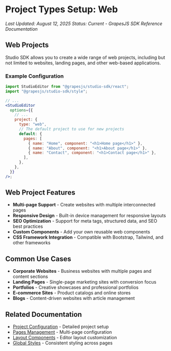 # Project Types Setup: Web

_Last Updated: August 12, 2025_
_Status: Current - GrapesJS SDK Reference Documentation_

## Web Projects

Studio SDK allows you to create a wide range of web projects, including but not limited to websites, landing pages, and other web-based applications.

### Example Configuration

```jsx
import StudioEditor from "@grapesjs/studio-sdk/react";
import "@grapesjs/studio-sdk/style";

// ...
<StudioEditor
  options={{
    // ...
    project: {
      type: "web",
      // The default project to use for new projects
      default: {
        pages: [
          { name: "Home", component: "<h1>Home page</h1>" },
          { name: "About", component: "<h1>About page</h1>" },
          { name: "Contact", component: "<h1>Contact page</h1>" },
        ],
      },
    },
  }}
/>;
```

## Web Project Features

- **Multi-page Support** - Create websites with multiple interconnected pages
- **Responsive Design** - Built-in device management for responsive layouts
- **SEO Optimization** - Support for meta tags, structured data, and SEO best practices
- **Custom Components** - Add your own reusable web components
- **CSS Framework Integration** - Compatible with Bootstrap, Tailwind, and other frameworks

## Common Use Cases

- **Corporate Websites** - Business websites with multiple pages and content sections
- **Landing Pages** - Single-page marketing sites with conversion focus
- **Portfolios** - Creative showcases and professional portfolios
- **E-commerce Sites** - Product catalogs and online stores
- **Blogs** - Content-driven websites with article management

## Related Documentation

- [Project Configuration](../03_Configuration/Configuration_Projects.md) - Detailed project setup
- [Pages Management](../03_Configuration/Configuration_Pages.md) - Multi-page configuration
- [Layout Components](../03_Configuration/Layout/Configuration_Layout_Components.md) - Editor layout customization
- [Global Styles](../03_Configuration/Configuration_Global-Styles.md) - Consistent styling across pages
